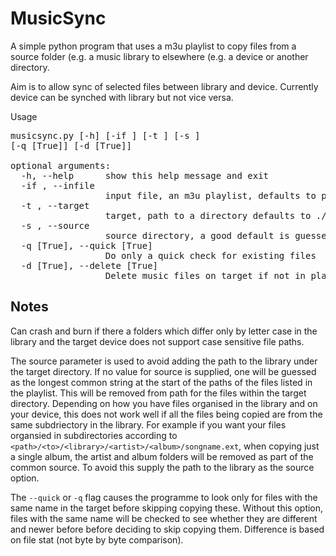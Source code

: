 MusicSync
=====
A simple python program that uses a m3u playlist to copy files from a source
folder (e.g. a music library to elsewhere (e.g. a device or another directory. 

Aim is to allow sync of selected files between library and device. Currently
device can be synched with library but not vice versa.

Usage
<pre>
musicsync.py [-h] [-if <file name>] [-t <directory path>] [-s <directory path>] 
[-q [True]] [-d [True]]

optional arguments:
  -h, --help      show this help message and exit
  -if <file path>, --infile <file path>
                  input file, an m3u playlist, defaults to playlist.m3u
  -t <directory path>, --target <directory path>
                  target, path to a directory defaults to ./Copiedfiles/
  -s <directory path>, --source <directory path>
                  source directory, a good default is guessed
  -q [True], --quick [True]
                  Do only a quick check for existing files
  -d [True], --delete [True]
                  Delete music files on target if not in playlist
</pre>
Notes
---
Can crash and burn if there a folders which differ only by letter case in the
library and the target device does not support case sensitive file paths. 

The source parameter is used to avoid adding the path to the library under the 
target directory. If no value for source is supplied, one will be guessed as the 
longest common string at the start of the paths of the files listed in the 
playlist. This will be removed from path for the files within the target 
directory. Depending on how you have files organised in the library and on your
device, this does not work well if all the files being copied are from the same 
subdriectory in the library. For example if you want your files organsied in 
subdirectories according to `<path>/<to>/<library>/<artist>/<album>/songname.ext`,
when copying just a single album, the artist and album folders will be removed 
as part of the common source. To avoid this supply the path to the library as
the source option.

The ```--quick``` or ```-q``` flag causes the programme to look only for files with the
same name in the target before skipping copying these. Without this option,
files with the same name will be checked to see whether they are different and
newer before before deciding to skip copying them. Difference is based on file
stat (not byte by byte comparison).

